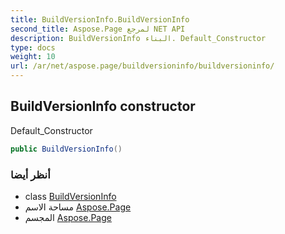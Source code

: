 ```yaml
---
title: BuildVersionInfo.BuildVersionInfo
second_title: Aspose.Page لمرجع NET API
description: BuildVersionInfo البناء. Default_Constructor
type: docs
weight: 10
url: /ar/net/aspose.page/buildversioninfo/buildversioninfo/
---
```

## BuildVersionInfo constructor

Default_Constructor

```csharp
public BuildVersionInfo()
```

### أنظر أيضا

* class [BuildVersionInfo](../)
* مساحة الاسم [Aspose.Page](../../buildversioninfo/)
* المجسم [Aspose.Page](../../../)


